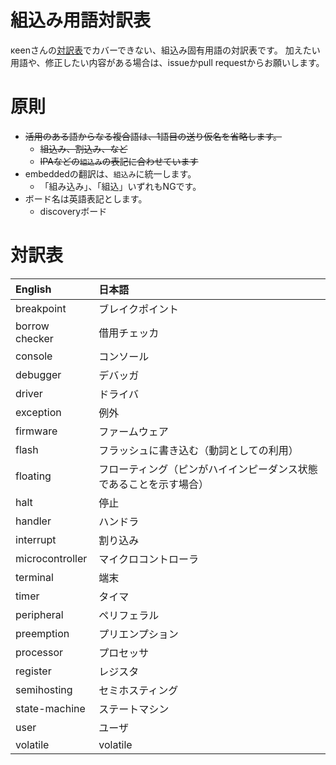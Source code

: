 # 組込み用語対訳表

κeenさんの[対訳表](https://github.com/rust-lang-ja/the-rust-programming-language-ja/blob/master/TranslationTable.md)でカバーできない、組込み固有用語の対訳表です。
加えたい用語や、修正したい内容がある場合は、issueかpull requestからお願いします。

# 原則

* ~~活用のある語からなる複合語は、1語目の送り仮名を省略します。~~
  + ~~組込み、割込み、など~~
  + ~~IPAなどの`組込み`の表記に合わせています~~
* embeddedの翻訳は、`組込み`に統一します。
  + 「組み込み」、「組込」いずれもNGです。
* ボード名は英語表記とします。
  + discoveryボード

# 対訳表

| English                        | 日本語
|:-------------------------------|:-------------
| breakpoint                     | ブレイクポイント
| borrow checker                 | 借用チェッカ
| console                        | コンソール
| debugger                       | デバッガ
| driver                         | ドライバ
| exception                      | 例外
| firmware                       | ファームウェア
| flash                          | フラッシュに書き込む（動詞としての利用）
| floating                       | フローティング（ピンがハイインピーダンス状態であることを示す場合）
| halt                           | 停止
| handler                        | ハンドラ
| interrupt                      | 割り込み
| microcontroller                | マイクロコントローラ
| terminal                       | 端末
| timer                          | タイマ
| peripheral                     | ペリフェラル
| preemption                     | プリエンプション
| processor                      | プロセッサ
| register                       | レジスタ
| semihosting                    | セミホスティング
| state-machine                  | ステートマシン
| user                           | ユーザ
| volatile                       | volatile